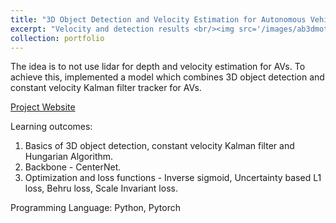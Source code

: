 ```yaml
---
title: "3D Object Detection and Velocity Estimation for Autonomous Vehicles"
excerpt: "Velocity and detection results <br/><img src='/images/ab3dmot.gif'>" 
collection: portfolio
---
```


The idea is to not use lidar for depth and velocity estimation for AVs. To achieve this, implemented a model which combines 3D object detection and constant velocity Kalman filter tracker for AVs. 

[Project Website](https://sites.google.com/view/depth-and-velocity-mono-image/home?authuser=0)

Learning outcomes: 
1. Basics of 3D object detection, constant velocity Kalman filter and Hungarian Algorithm.
2. Backbone - CenterNet.
3. Optimization and loss functions - Inverse sigmoid, Uncertainty based L1 loss, Behru loss, Scale Invariant loss.


Programming Language:
Python, Pytorch